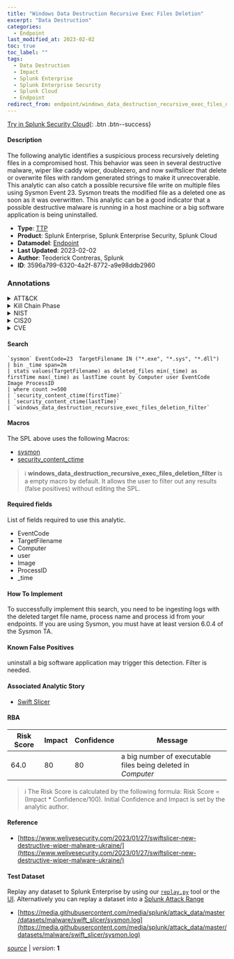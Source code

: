 ```yaml
---
title: "Windows Data Destruction Recursive Exec Files Deletion"
excerpt: "Data Destruction"
categories:
  - Endpoint
last_modified_at: 2023-02-02
toc: true
toc_label: ""
tags:
  - Data Destruction
  - Impact
  - Splunk Enterprise
  - Splunk Enterprise Security
  - Splunk Cloud
  - Endpoint
redirect_from: endpoint/windows_data_destruction_recursive_exec_files_deletion/
---
```




[Try in Splunk Security Cloud](https://www.splunk.com/en_us/cyber-security.html){: .btn .btn--success}

#### Description

The following analytic identifies a suspicious process recursively deleting files in a compromised host. This behavior was seen in several destructive malware, wiper like caddy wiper, doublezero, and now swiftslicer that delete or overwrite files with random generated strings to make it unrecoverable. This analytic can also catch a possible recursive file write on multiple files using Sysmon Event 23. Sysmon treats the modified file as a deleted one as soon as it was overwritten. This analytic can be a good indicator that a possible destructive malware is running in a host machine or a big software application is being uninstalled.

- **Type**: [TTP](https://github.com/splunk/security_content/wiki/Detection-Analytic-Types)
- **Product**: Splunk Enterprise, Splunk Enterprise Security, Splunk Cloud
- **Datamodel**: [Endpoint](https://docs.splunk.com/Documentation/CIM/latest/User/Endpoint)
- **Last Updated**: 2023-02-02
- **Author**: Teoderick Contreras, Splunk
- **ID**: 3596a799-6320-4a2f-8772-a9e98ddb2960

### Annotations
<details>
  <summary>ATT&CK</summary>

<div markdown="1">

#### [ATT&CK](https://attack.mitre.org/)

| ID          | Technique   | Tactic         |
| ----------- | ----------- |--------------- |
| [T1485](https://attack.mitre.org/techniques/T1485/) | Data Destruction | Impact |

</div>
</details>


<details>
  <summary>Kill Chain Phase</summary>

<div markdown="1">

* Exploitation


</div>
</details>


<details>
  <summary>NIST</summary>

<div markdown="1">

* DE.CM



</div>
</details>

<details>
  <summary>CIS20</summary>

<div markdown="1">

* CIS 3
* CIS 5
* CIS 16



</div>
</details>

<details>
  <summary>CVE</summary>

<div markdown="1">


</div>
</details>


#### Search

```
`sysmon` EventCode=23  TargetFilename IN ("*.exe", "*.sys", "*.dll") 
| bin _time span=2m 
| stats values(TargetFilename) as deleted_files min(_time) as firstTime max(_time) as lastTime count by Computer user EventCode Image ProcessID 
| where count >=500 
| `security_content_ctime(firstTime)` 
| `security_content_ctime(lastTime)` 
| `windows_data_destruction_recursive_exec_files_deletion_filter`
```

#### Macros
The SPL above uses the following Macros:
* [sysmon](https://github.com/splunk/security_content/blob/develop/macros/sysmon.yml)
* [security_content_ctime](https://github.com/splunk/security_content/blob/develop/macros/security_content_ctime.yml)

> :information_source:
> **windows_data_destruction_recursive_exec_files_deletion_filter** is a empty macro by default. It allows the user to filter out any results (false positives) without editing the SPL.



#### Required fields
List of fields required to use this analytic.
* EventCode
* TargetFilename
* Computer
* user
* Image
* ProcessID
* _time



#### How To Implement
To successfully implement this search, you need to be ingesting logs with the deleted target file name, process name and process id  from your endpoints. If you are using Sysmon, you must have at least version 6.0.4 of the Sysmon TA.
#### Known False Positives
uninstall a big software application may trigger this detection. Filter is needed.

#### Associated Analytic Story
* [Swift Slicer](/stories/swift_slicer)




#### RBA

| Risk Score  | Impact      | Confidence   | Message      |
| ----------- | ----------- |--------------|--------------|
| 64.0 | 80 | 80 | a big number of executable files being deleted in $Computer$ |


> :information_source:
> The Risk Score is calculated by the following formula: Risk Score = (Impact * Confidence/100). Initial Confidence and Impact is set by the analytic author.


#### Reference

* [https://www.welivesecurity.com/2023/01/27/swiftslicer-new-destructive-wiper-malware-ukraine/](https://www.welivesecurity.com/2023/01/27/swiftslicer-new-destructive-wiper-malware-ukraine/)



#### Test Dataset
Replay any dataset to Splunk Enterprise by using our [`replay.py`](https://github.com/splunk/attack_data#using-replaypy) tool or the [UI](https://github.com/splunk/attack_data#using-ui).
Alternatively you can replay a dataset into a [Splunk Attack Range](https://github.com/splunk/attack_range#replay-dumps-into-attack-range-splunk-server)

* [https://media.githubusercontent.com/media/splunk/attack_data/master/datasets/malware/swift_slicer/sysmon.log](https://media.githubusercontent.com/media/splunk/attack_data/master/datasets/malware/swift_slicer/sysmon.log)



[*source*](https://github.com/splunk/security_content/tree/develop/detections/endpoint/windows_data_destruction_recursive_exec_files_deletion.yml) \| *version*: **1**